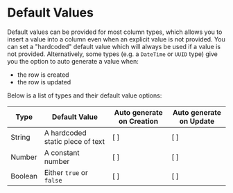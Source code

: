 # Default Values

Default values can be provided for most column types, which allows you to insert a value into a column even when an explicit value is not provided.
You can set a "hardcoded" default value which will always be used if a value is not provided.
Alternatively, some types (e.g. a `DateTime` or `UUID` type) give you the option to auto generate a value when:
- the row is created
- the row is updated

Below is a list of types and their default value options:

| Type | Default Value | Auto generate on Creation | Auto generate on Update |
| --- | ---- | --- | --- |
| String | A hardcoded static piece of text | [ ] | [ ] |
| Number | A constant number | [ ] | [ ] |
| Boolean | Either `true` or `false` | [ ] | [ ] |
